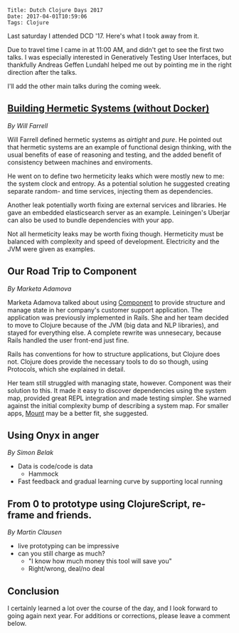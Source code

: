     Title: Dutch Clojure Days 2017
    Date: 2017-04-01T10:59:06
    Tags: Clojure

Last saturday I attended DCD '17.
Here's what I took away from it.

<!-- more -->

Due to travel time I came in at 11:00 AM, and didn't get to see the first two talks. I was especially interested in Generatively Testing User Interfaces, but thankfully Andreas Geffen Lundahl helped me out by pointing me in the right direction after the talks.

I'll add the other main talks during the coming week.

## [Building Hermetic Systems (without Docker)](https://www.slideshare.net/WilliamFarrell7/building-hermetic-systems-without-docker)
_By Will Farrell_

Will Farrell defined hermetic systems as _airtight_ and _pure_.
He pointed out that hermetic systems are an example of functional design thinking, with the usual benefits of ease of reasoning and testing, and the added benefit of consistency between machines and enviroments.

He went on to define two hermeticity leaks which were mostly new to me: the system clock and entropy.
As a potential solution he suggested creating separate random- and time services, injecting them as dependencies.

Another leak potentially worth fixing are external services and libraries. He gave an embedded elasticsearch server as an example.
Leiningen's Uberjar can also be used to bundle dependencies with your app.  

Not all hermeticity leaks may be worth fixing though.
Hermeticity must be balanced with complexity and speed of development.
Electricity and the JVM were given as examples.



## Our Road Trip to Component
_By Marketa Adamova_

Marketa Adamova talked about using [Component]() to provide structure and manage state in her company's customer support application.
The application was previously implemented in Rails.
She and her team decided to move to Clojure because of the JVM (big data and NLP libraries), and stayed for everything else.
A complete rewrite was unnesecary, because Rails handled the user front-end just fine.

Rails has conventions for how to structure applications, but Clojure does not.
Clojure does provide the necessary tools to do so though, using Protocols, which she explained in detail.

Her team still struggled with managing state, however.
Component was their solution to this. It made it easy to discover dependencies using the system map,
provided great REPL integration and made testing simpler.
She warned against the initial complexity bump of describing a system map.
For smaller apps, [Mount]() may be a better fit,  she suggested.


## Using Onyx in anger
_By Simon Belak_

- Data is code/code is data
    - Hammock
- Fast feedback and gradual learning curve by supporting local running

## From 0 to prototype using ClojureScript, re-frame and friends.
_By Martin Clausen_

- live prototyping can be impressive
- can you still charge as much?
    - "I know how much money this tool will save you"
    - Right/wrong, deal/no deal


## Conclusion

I certainly learned a lot over the course of the day, and I look forward to going again next year.
For additions or corrections, please leave a comment below.
